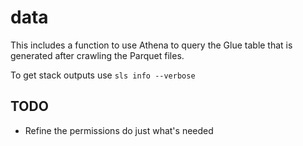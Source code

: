 # data

This includes a function to use Athena to query the Glue table that is generated after crawling the Parquet files.

To get stack outputs use `sls info --verbose`

## TODO

* Refine the permissions do just what's needed